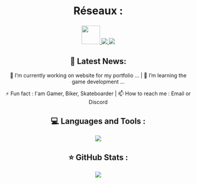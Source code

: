 <h1 align="center">
  Réseaux :
</h1>

<h3 align="center">
  <a href="https://sachaviry.itch.io"> <img src="https://www.svgrepo.com/show/331445/itch.svg" width="50px" height=auto /> </a>
  <a href="https://www.linkedin.com/in/sacha-viry-68a935340"> <img src="https://skillicons.dev/icons?i=linkedin" /> </a>
  <a href="https://www.youtube.com/@SachaViry"> <img src="https://similarpng.com/_next/image?url=https%3A%2F%2Fimage.similarpng.com%2Ffile%2Fsimilarpng%2Fvery-thumbnail%2F2021%2F10%2FYoutube-icon-design-on-transparent-background-PNG.png&w=3840&q=75" /> </a>
</h3>

<h2 align="center">
  📢 Latest News:
</h2>

<p align="center">
  🔭 I’m currently working on website for my portfolio ...  |  🌱 I’m learning the game development ...
</p>
<p align="center">
  ⚡ Fun fact : I'am Gamer, Biker, Skateboarder  |  📫 How to reach me : Email or Discord
</p>

<h2 align="center">
💻 Languages and Tools :
</h2>

<p align="center">
  <a href="https://skillicons.dev">
    <img src="https://skillicons.dev/icons?i=unity,unreal,godot,visualstudio,vscode,cs,html,blender,trello,git" />
  </a>
</p>

<h2 align="center">
⭐ GitHub Stats :
</h2>

<p align="center">
  <a href="https://skillicons.dev">
    <img src="https://github-readme-stats.vercel.app/api?username=Noolexx&show_icons=true&theme=dark" />
  </a>
</p>
